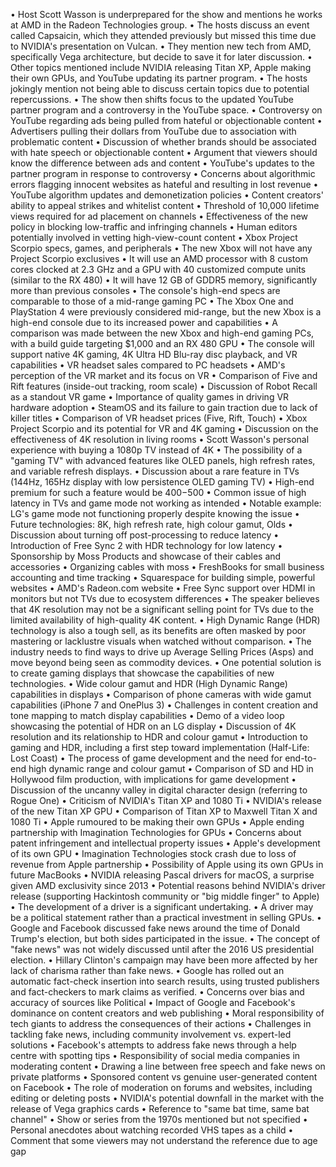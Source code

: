 • Host Scott Wasson is underprepared for the show and mentions he works at AMD in the Radeon Technologies group.
• The hosts discuss an event called Capsaicin, which they attended previously but missed this time due to NVIDIA's presentation on Vulcan.
• They mention new tech from AMD, specifically Vega architecture, but decide to save it for later discussion.
• Other topics mentioned include NVIDIA releasing Titan XP, Apple making their own GPUs, and YouTube updating its partner program.
• The hosts jokingly mention not being able to discuss certain topics due to potential repercussions.
• The show then shifts focus to the updated YouTube partner program and a controversy in the YouTube space.
• Controversy on YouTube regarding ads being pulled from hateful or objectionable content
• Advertisers pulling their dollars from YouTube due to association with problematic content
• Discussion of whether brands should be associated with hate speech or objectionable content
• Argument that viewers should know the difference between ads and content
• YouTube's updates to the partner program in response to controversy
• Concerns about algorithmic errors flagging innocent websites as hateful and resulting in lost revenue
• YouTube algorithm updates and demonetization policies
• Content creators' ability to appeal strikes and whitelist content
• Threshold of 10,000 lifetime views required for ad placement on channels
• Effectiveness of the new policy in blocking low-traffic and infringing channels
• Human editors potentially involved in vetting high-view-count content
• Xbox Project Scorpio specs, games, and peripherals
• The new Xbox will not have any Project Scorpio exclusives
• It will use an AMD processor with 8 custom cores clocked at 2.3 GHz and a GPU with 40 customized compute units (similar to the RX 480)
• It will have 12 GB of GDDR5 memory, significantly more than previous consoles
• The console's high-end specs are comparable to those of a mid-range gaming PC
• The Xbox One and PlayStation 4 were previously considered mid-range, but the new Xbox is a high-end console due to its increased power and capabilities
• A comparison was made between the new Xbox and high-end gaming PCs, with a build guide targeting $1,000 and an RX 480 GPU
• The console will support native 4K gaming, 4K Ultra HD Blu-ray disc playback, and VR capabilities
• VR headset sales compared to PC headsets
• AMD's perception of the VR market and its focus on VR
• Comparison of Five and Rift features (inside-out tracking, room scale)
• Discussion of Robot Recall as a standout VR game
• Importance of quality games in driving VR hardware adoption
• SteamOS and its failure to gain traction due to lack of killer titles
• Comparison of VR headset prices (Five, Rift, Touch)
• Xbox Project Scorpio and its potential for VR and 4K gaming
• Discussion on the effectiveness of 4K resolution in living rooms
• Scott Wasson's personal experience with buying a 1080p TV instead of 4K
• The possibility of a "gaming TV" with advanced features like OLED panels, high refresh rates, and variable refresh displays.
• Discussion about a rare feature in TVs (144Hz, 165Hz display with low persistence OLED gaming TV)
• High-end premium for such a feature would be $400-$500
• Common issue of high latency in TVs and game mode not working as intended
• Notable example: LG's game mode not functioning properly despite knowing the issue
• Future technologies: 8K, high refresh rate, high colour gamut, Olds
• Discussion about turning off post-processing to reduce latency
• Introduction of Free Sync 2 with HDR technology for low latency
• Sponsorship by Moss Products and showcase of their cables and accessories
• Organizing cables with moss
• FreshBooks for small business accounting and time tracking
• Squarespace for building simple, powerful websites
• AMD's Radeon.com website
• Free Sync support over HDMI in monitors but not TVs due to ecosystem differences
• The speaker believes that 4K resolution may not be a significant selling point for TVs due to the limited availability of high-quality 4K content.
• High Dynamic Range (HDR) technology is also a tough sell, as its benefits are often masked by poor mastering or lacklustre visuals when watched without comparison.
• The industry needs to find ways to drive up Average Selling Prices (Asps) and move beyond being seen as commodity devices.
• One potential solution is to create gaming displays that showcase the capabilities of new technologies.
• Wide colour gamut and HDR (High Dynamic Range) capabilities in displays
• Comparison of phone cameras with wide gamut capabilities (iPhone 7 and OnePlus 3)
• Challenges in content creation and tone mapping to match display capabilities
• Demo of a video loop showcasing the potential of HDR on an LG display
• Discussion of 4K resolution and its relationship to HDR and colour gamut
• Introduction to gaming and HDR, including a first step toward implementation (Half-Life: Lost Coast)
• The process of game development and the need for end-to-end high dynamic range and colour gamut
• Comparison of SD and HD in Hollywood film production, with implications for game development
• Discussion of the uncanny valley in digital character design (referring to Rogue One)
• Criticism of NVIDIA's Titan XP and 1080 Ti
• NVIDIA's release of the new Titan XP GPU
• Comparison of Titan XP to Maxwell Titan X and 1080 Ti
• Apple rumoured to be making their own GPUs
• Apple ending partnership with Imagination Technologies for GPUs
• Concerns about patent infringement and intellectual property issues
• Apple's development of its own GPU
• Imagination Technologies stock crash due to loss of revenue from Apple partnership
• Possibility of Apple using its own GPUs in future MacBooks
• NVIDIA releasing Pascal drivers for macOS, a surprise given AMD exclusivity since 2013
• Potential reasons behind NVIDIA's driver release (supporting Hackintosh community or "big middle finger" to Apple)
• The development of a driver is a significant undertaking.
• A driver may be a political statement rather than a practical investment in selling GPUs.
• Google and Facebook discussed fake news around the time of Donald Trump's election, but both sides participated in the issue.
• The concept of "fake news" was not widely discussed until after the 2016 US presidential election.
• Hillary Clinton's campaign may have been more affected by her lack of charisma rather than fake news.
• Google has rolled out an automatic fact-check insertion into search results, using trusted publishers and fact-checkers to mark claims as verified.
• Concerns over bias and accuracy of sources like Political
• Impact of Google and Facebook's dominance on content creators and web publishing
• Moral responsibility of tech giants to address the consequences of their actions
• Challenges in tackling fake news, including community involvement vs. expert-led solutions
• Facebook's attempts to address fake news through a help centre with spotting tips
• Responsibility of social media companies in moderating content
• Drawing a line between free speech and fake news on private platforms
• Sponsored content vs genuine user-generated content on Facebook
• The role of moderation on forums and websites, including editing or deleting posts
• NVIDIA's potential downfall in the market with the release of Vega graphics cards
• Reference to "same bat time, same bat channel"
• Show or series from the 1970s mentioned but not specified
• Personal anecdotes about watching recorded VHS tapes as a child
• Comment that some viewers may not understand the reference due to age gap